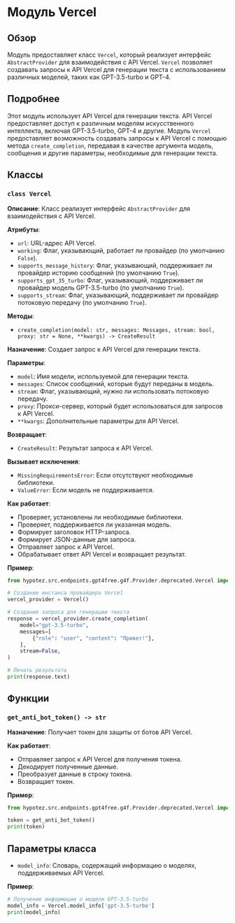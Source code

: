 # Модуль Vercel

## Обзор

Модуль предоставляет класс `Vercel`, который реализует интерфейс `AbstractProvider` для взаимодействия с API Vercel. `Vercel` позволяет создавать запросы к API Vercel для генерации текста с использованием различных моделей, таких как GPT-3.5-turbo и GPT-4.

## Подробнее

Этот модуль использует API Vercel для генерации текста. API Vercel предоставляет доступ к различным моделям искусственного интеллекта, включая GPT-3.5-turbo, GPT-4 и другие. Модуль `Vercel` предоставляет возможность создавать запросы к API Vercel с помощью метода `create_completion`, передавая в качестве аргумента модель, сообщения и другие параметры, необходимые для генерации текста.

## Классы

### `class Vercel`

**Описание**: Класс реализует интерфейс `AbstractProvider` для взаимодействия с API Vercel.

**Атрибуты**:

- `url`: URL-адрес API Vercel.
- `working`: Флаг, указывающий, работает ли провайдер (по умолчанию `False`).
- `supports_message_history`: Флаг, указывающий, поддерживает ли провайдер историю сообщений (по умолчанию `True`).
- `supports_gpt_35_turbo`: Флаг, указывающий, поддерживает ли провайдер модель GPT-3.5-turbo (по умолчанию `True`).
- `supports_stream`: Флаг, указывающий, поддерживает ли провайдер потоковую передачу (по умолчанию `True`).

**Методы**:

- `create_completion(model: str, messages: Messages, stream: bool, proxy: str = None, **kwargs) -> CreateResult`

**Назначение**: Создает запрос к API Vercel для генерации текста.

**Параметры**:

- `model`: Имя модели, используемой для генерации текста.
- `messages`: Список сообщений, которые будут переданы в модель.
- `stream`: Флаг, указывающий, нужно ли использовать потоковую передачу.
- `proxy`: Прокси-сервер, который будет использоваться для запросов к API Vercel.
- `**kwargs`: Дополнительные параметры для API Vercel.

**Возвращает**:

- `CreateResult`: Результат запроса к API Vercel.

**Вызывает исключения**:

- `MissingRequirementsError`: Если отсутствуют необходимые библиотеки.
- `ValueError`: Если модель не поддерживается.

**Как работает**:

- Проверяет, установлены ли необходимые библиотеки.
- Проверяет, поддерживается ли указанная модель.
- Формирует заголовок HTTP-запроса.
- Формирует JSON-данные для запроса.
- Отправляет запрос к API Vercel.
- Обрабатывает ответ API Vercel и возвращает результат.

**Пример**:

```python
from hypotez.src.endpoints.gpt4free.g4f.Provider.deprecated.Vercel import Vercel

# Создание инстанса провайдера Vercel
vercel_provider = Vercel()

# Создание запроса для генерации текста
response = vercel_provider.create_completion(
    model="gpt-3.5-turbo",
    messages=[
        {"role": "user", "content": "Привет!"},
    ],
    stream=False,
)

# Печать результата
print(response.text)
```

## Функции

### `get_anti_bot_token() -> str`

**Назначение**: Получает токен для защиты от ботов API Vercel.

**Как работает**:

- Отправляет запрос к API Vercel для получения токена.
- Декодирует полученные данные.
- Преобразует данные в строку токена.
- Возвращает токен.

**Пример**:

```python
from hypotez.src.endpoints.gpt4free.g4f.Provider.deprecated.Vercel import get_anti_bot_token

token = get_anti_bot_token()
print(token)
```


## Параметры класса

- `model_info`: Словарь, содержащий информацию о моделях, поддерживаемых API Vercel.

**Пример**:

```python
# Получение информации о модели GPT-3.5-turbo
model_info = Vercel.model_info['gpt-3.5-turbo']
print(model_info)
```